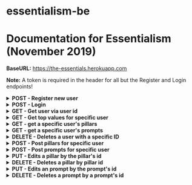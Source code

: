 # essentialism-be

# Documentation for Essentialism (November 2019)



<b>BaseURL:</b> https://the-essentials.herokuapp.com

<b>Note:</b> A token is required in the header for all but the Register and Login endpoints!
<details>
<summary><b>POST - Register new user</b></summary>

Endpoint: BaseURL/api/auth/register
Requires an object with a username and password, both are strings and username has to be unique: 

```
{
	"username": "Alethia",
	"password": "12345"
}
```

If successful, will return status code of 201 (CREATED), the new user's id and a token (example):

```
{
    "message": "Hello, Alethia!",
    "token": "eyJhbGciOiJIUzI1NiIsIn..."
    "userId": 18
}
```
</details>

<details>
<summary><b>POST - Login</b></summary>
<br>
<b>Endpoint:</b> <code>BaseURL/api/auth/login</code>
<br>
<br>
Requires an object with username and password, both are strings: 

```
{
	"username": "Alethia",
	"password": "12345"
}
```

If successful, will return status code of 200 (OK), the new item object and a token (example):

```
{
    "message": "Successful login, Alethia!",
    "token": "eyJhbGciOiJI...",
    "userId": 18
}
```
</details>


<details>
<summary><b>GET - Get user via user id</b></summary>
<br>
<b>Endpoint:</b> <code>BaseURL/api/users/:userId</code>
<br>
<br>
No body required in the request. 
<br>
<br>
If successful, will return status code of 200 (OK) and a single user object with an array of the user's pillars and prompts:

```
{
    "user": {
        "id": 13,
        "username": "Matthew",
        "pillars": [
            {
                "id": 49,
                "pillar": "Openess",
                "top": true
            },
            {
                "id": 50,
                "pillar": "Transperancy",
                "top": true
            },
            {
                "id": 51,
                "pillar": "Travel",
                "top": true
            },
            {
                "id": 52,
                "pillar": "Balance",
                "top": false
            },
            {
                "id": 53,
                "pillar": "Competence",
                "top": false
            },
            {
                "id": 54,
                "pillar": "Knowledge",
                "top": false
            },
            {
                "id": 55,
                "pillar": "Growth",
                "top": false
            }
        ],
        "prompts": [
            {
                "id": 25,
                "prompt": "I chose these as my top values because ..."
            },
            {
                "id": 26,
                "prompt": "The current projects I'm involved in include..."
            }
        ]
    }
}
```
</details>


<details>
<summary><b>GET - Get top values for specific user</b></summary>
<br>
<b>Endpoint:</b> <code>BaseURL/api/users/:userId/top</code>
<br>
<br>
No Body is required: 

If successful will return status code of 200 (OK) and a array of user's top values:

```
[
    {
        "id": 49,
        "pillar": "Compassion",
        "top": "true",
        "user": 13
    },
    {
        "id": 50,
        "pillar": "Health",
        "top": "true",
        "user": 13
    },
    {
        "id": 51,
        "pillar": "Athleticism",
        "top": "true",
        "user": 13
    },
    {
        "id": 53,
        "pillar": "Love",
        "top": "true",
        "user": 13
    },
    {
        "id": 54,
        "pillar": "Transperancy",
        "top": "true",
        "user": 13
    },
    {
        "id": 55,
        "pillar": "Respect",
        "top": "true",
        "user": 13
    }
]
```
</details>


<details>
<summary><b>GET - get a specific user's pillars</b></summary>
<br>
<b>Endpoint:</b> <code>BaseURL/api/pillars/:userId</code>
<br>

<br>
No body required in the request. 
<br>
<br>
If successful will return status code of 200 (OK) and an array of pillar-objects:

```
           {
                "id": 49,
                "pillar": "Openess",
                "top": true
            },
            {
                "id": 50,
                "pillar": "Transperancy",
                "top": true
            },
            {
                "id": 51,
                "pillar": "Travel",
                "top": true
            },
            {
                "id": 52,
                "pillar": "Balance",
                "top": false
            },
            {
                "id": 53,
                "pillar": "Competence",
                "top": false
            },
            {
                "id": 54,
                "pillar": "Knowledge",
                "top": false
            },
            {
                "id": 55,
                "pillar": "Growth",
                "top": false
            }
```
</details>


<details>
<summary><b>GET - get a specific user's prompts</b></summary>
<br>
<b>Endpoint:</b> <code>BaseURL/api/prompts/:userId</code>
<br>
<br>
No body required in the request. 
<br>
<br>
If successful will return status code of 200 (OK) and an array of prompt-objects:



```
[
    {
        "id": 21,
        "prompt": "I value these values because they have been integrated into my upbringing"
    },
    {
        "id": 22,
        "prompt": "The projects I'm involved in are x, y, z"
    }
]
```


</details>

<details>
<summary><b>DELETE - Deletes a user with a specific ID</b></summary>
<br>
<b>Endpoint:</b> <code>BaseURL/api/users/:userId</code>
<br>

<br>
No body required in the request
<br>
<br>
If successful will return status code of 200 (OK) and will return an object of the user's information:

```
{
    "id": 10,
    "username": "Katie",
    "pillars": [
           {
                "id": 49,
                "pillar": "Openess",
                "top": true
            },
            {
                "id": 50,
                "pillar": "Transperancy",
                "top": true
            },
            {
                "id": 51,
                "pillar": "Travel",
                "top": true
            },
            {
                "id": 52,
                "pillar": "Balance",
                "top": false
            },
            {
                "id": 53,
                "pillar": "Competence",
                "top": false
            },
            {
                "id": 54,
                "pillar": "Knowledge",
                "top": false
            },
            {
                "id": 55,
                "pillar": "Growth",
                "top": false
            }
    ],
    "prompts": [
        {
            "id": 19,
            "prompt": "I value these values because they have been integrated into my upbringing"
        },
        {
            "id": 20,
            "prompt": "The projects I'm involved in are x, y, z"
        }
    ]
}
```
</details>

<details>
<summary><b>POST - Post pillars for specific user</b></summary>
<br>
<b>Endpoint:</b> <code>BaseURL/api/pillars</code>
<br>
<br>
Requires an array of objects. Must sepcify user_id and pillar fields & the top field is optional (but defaults to false): 

```
    [  
        {
            "id": 49,
            "pillar": "Openess",
            "top": true
        },
        {
            "id": 50,
            "pillar": "Transperancy",
            "top": true
        },
        {
            "id": 51,
            "pillar": "Travel",
            "top": true
        },
        {
            "id": 52,
            "pillar": "Balance",
            "top": false
        },
        {
            "id": 53,
            "pillar": "Competence",
            "top": false
        },
        {
            "id": 54,
            "pillar": "Knowledge",
            "top": false
        },
        {
            "id": 55,
            "pillar": "Growth"
            //note: if value for "top" is not specified, will evaulate to "false"!
        }
    ] 
```

If successful will return status code of 201 (CREATED) and a message:

```
message: "New pillars were added!"
```
</details>


<details>
<summary><b>POST - Post prompts for specific user</b></summary>
<br>
<b>Endpoint:</b> <code>BaseURL/api/prompts</code>
<br>
<br>
Requires an array of objects. Must sepcify user_id and prompt fields: 

```
[
{
	"prompt": "I chose these 3 values since I think they have added value to my life and wellbeing",
	"user_id": 13
},
{
	"prompt": "Current projects I'm working on include painting a portrait and remodeling the kitchen",
	"user_id": 13
}
]
```

If successful will return status code of 201 (CREATED) and a message:

```
message: "New prompts were created!"
```
</details>

<details>
<summary><b>PUT - Edits a pillar by the pillar's id</b></summary>
<br>
<b>Endpoint:</b> <code>BaseURL/api/pillars/:pillarId</code>
<br>

<br>
Requires an object with the pillar field(s) being updated. Can update "pillar" and/or "top" field:

```
{
	"pillar": "Hospitality"
    "top": "true"
}
```

If successful will return status code of 201 (CREATED) and a single object of the newly created item:

```
{
    "id": 18,
    "pillar": "Hospitality"
    "top": "true"
}
```
</details>

<details>
<summary><b>DELETE - Deletes a pillar by pillar id</b></summary>
<br>
<b>Endpoint:</b> <code>BaseURL/api/pillars/:pillarId</code>
<br>
<br>
No body required in the request. 
<br>
<br>
If successful will return status code of 200 (OK) and an object of the deleted pillar:

```
{
    "id": 18,
    "pillar": "Hard Work"
}
```
</details>


<details>
<summary><b>PUT - Edits an prompt by the prompt's id</b></summary>
<br>
<b>Endpoint:</b> <code>BaseURL/api/prompts/:promptId</code>
<br>

<br>
Requires an object with the prompt field being updated:

```
{
	"Prompt": "I started working on a project with a local ..."
}
```

If successful will return status code of 201 (CREATED) and a single object of the newly created item. Here is an example:

```
{
    "id": 10
	"Prompt": "I started working on a project with a local ..."
}
```
</details>

<details>
<summary><b>DELETE - Deletes a prompt by a prompt's id</b></summary>
<br>
<b>Endpoint:</b> <code>BaseURL/api/prompts/:prompId</code>
<br>
<br>
No body required in the request. 
<br>
<br>
If successful will return a status code of 200 (OK) and an object of the updated prompt:

```
{
    "id": 10
   "prompt": "The projects I'm involved in are x, y, z"
}
```
</details>
